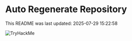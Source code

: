 # Auto Regenerate Repository

This README was last updated: 2025-07-29 15:22:58

 ![TryHackMe](https://tryhackme.com/badge/533634)